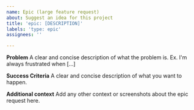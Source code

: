 ```yaml
---
name: Epic (large feature request)
about: Suggest an idea for this project
title: 'epic: [DESCRIPTION]'
labels: 'type: epic'
assignees: ''

---
```


**Problem**
A clear and concise description of what the problem is. Ex. I'm always frustrated when [...]

**Success Criteria**
A clear and concise description of what you want to happen.

**Additional context**
Add any other context or screenshots about the epic request here.

